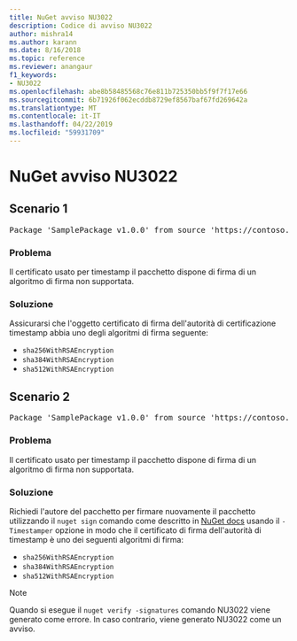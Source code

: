 ```yaml
---
title: NuGet avviso NU3022
description: Codice di avviso NU3022
author: mishra14
ms.author: karann
ms.date: 8/16/2018
ms.topic: reference
ms.reviewer: anangaur
f1_keywords:
- NU3022
ms.openlocfilehash: abe8b58485568c76e811b725350bb5f9f7f17e66
ms.sourcegitcommit: 6b71926f062ecddb8729ef8567baf67fd269642a
ms.translationtype: MT
ms.contentlocale: it-IT
ms.lasthandoff: 04/22/2019
ms.locfileid: "59931709"
---
```

# <a name="nuget-warning-nu3022"></a>NuGet avviso NU3022

## <a name="scenario-1"></a>Scenario 1

<pre>Package 'SamplePackage v1.0.0' from source 'https://contoso.com/index.json': The primary signature's timestamp certificate has an unsupported signature algorithm.</pre>

### <a name="issue"></a>Problema

Il certificato usato per timestamp il pacchetto dispone di firma di un algoritmo di firma non supportata.


### <a name="solution"></a>Soluzione

Assicurarsi che l'oggetto certificato di firma dell'autorità di certificazione timestamp abbia uno degli algoritmi di firma seguente: 
* `sha256WithRSAEncryption`
* `sha384WithRSAEncryption`
* `sha512WithRSAEncryption`



## <a name="scenario-2"></a>Scenario 2

<pre>Package 'SamplePackage v1.0.0' from source 'https://contoso.com/index.json': The timestamp certificate has an unsupported signature algorithm (SHA1). The following algorithms are supported: SHA256RSA, SHA384RSA, SHA512RSA.</pre>

### <a name="issue"></a>Problema

Il certificato usato per timestamp il pacchetto dispone di firma di un algoritmo di firma non supportata.


### <a name="solution"></a>Soluzione

Richiedi l'autore del pacchetto per firmare nuovamente il pacchetto utilizzando il `nuget sign` comando come descritto in [NuGet docs](https://docs.microsoft.com/en-us/nuget/create-packages/sign-a-package) usando il `-Timestamper` opzione in modo che il certificato di firma dell'autorità di timestamp è uno dei seguenti algoritmi di firma:
* `sha256WithRSAEncryption`
* `sha384WithRSAEncryption`
* `sha512WithRSAEncryption`


> [!Note]
> Quando si esegue il `nuget verify -signatures` comando NU3022 viene generato come errore. In caso contrario, viene generato NU3022 come un avviso.